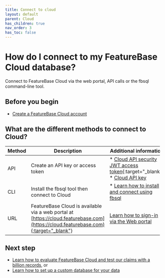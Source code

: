 ```yaml
---
title: Connect to cloud
layout: default
parent: Cloud
has_children: true
nav_order: 3
has_toc: false
---
```


# How do I connect to my FeatureBase Cloud database?

Connect to FeatureBase Cloud via the web portal, API calls or the fbsql command-line tool.

## Before you begin
* [Create a FeatureBase Cloud account](/docs/cloud/cloud-org/cloud-signup)

## What are the different methods to connect to Cloud?

| Method | Description | Additional information |
|---|---|---|
| API | Create an API key or access token | * [Cloud API security JWT access token](https://api-docs-featurebase-cloud.redoc.ly/latest#section/Security){:target="_blank"}<br/>* [Cloud API key](/docs/cloud/cloud-authentication/cloud-auth-manage) |
| CLI | Install the fbsql tool then connect to Cloud | * [Learn how to install and connect using fbsql](/docs/tools/fbsql/fbsql-home) |
| URL | FeatureBase Cloud is available via a web portal at [https://cloud.featurebase.com](https://cloud.featurebase.com){:target="_blank"} | [Learn how to sign-in via the Web portal](/docs/cloud/cloud-db-connect/cloud-login) |

## Next step

* [Learn how to evaluate FeatureBase Cloud and test our claims with a billion records](/docs/cloud/cloud-evaluate), or
* [Learn how to set up a custom database for your data](/docs/cloud/cloud-setup)

